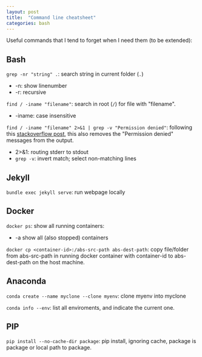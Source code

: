 ```yaml
---
layout: post
title:  "Command line cheatsheet"
categories: bash
---
```


Useful commands that I tend to forget when I need them (to be extended):

## Bash
`grep -nr "string" .`: search string in current folder (`.`)
- -n: show linenumber
- -r: recursive

`find / -iname "filename"`: search in root (`/`) for file with "filename".
- -iname: case insensitive

`find / -iname "filename" 2>&1 | grep -v "Permission denied"`: following this [stackoverflow post](https://stackoverflow.com/questions/30851708/permission-denied-in-find-why-do-we-need-21), this also removes the "Permission denied" messages from the output.
- 2>&1: routing stderr to stdout
- `grep -v`: invert match; select non-matching lines

## Jekyll
`bundle exec jekyll serve`: run webpage locally

## Docker
`docker ps`: show all running containers:
- -a show all (also stopped) containers

`docker cp <container-id>:/abs-src-path abs-dest-path`: copy file/folder from abs-src-path in running docker container with container-id to abs-dest-path on the host machine.

## Anaconda
`conda create --name myclone --clone myenv`: clone myenv into myclone

`conda info --env`: list all enviroments, and indicate the current one.

## PIP
`pip install --no-cache-dir package`: pip install, ignoring cache, package is package or local path to package.

